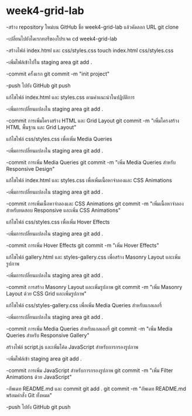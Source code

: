 # week4-grid-lab

-สร้าง repository ใหม่บน GitHub ชื่อ week4-grid-lab แล้วคัดลอก URL
git clone <your-repo-url>

-เปลี่ยนไปยังไดเรกทอรีของโปรเจค
cd week4-grid-lab

-สร้างไฟล์ index.html และ css/styles.css
touch index.html css/styles.css

-เพิ่มไฟล์เข้าไปใน staging area
git add .

-commit ครั้งแรก
git commit -m "init project"

-push ไปยัง GitHub
git push

แก้ไขไฟล์ index.html และ styles.css ตามคำแนะนำในปฏิบัติการ

-เพิ่มการเปลี่ยนแปลงใน staging area
git add .

-commit การเพิ่มโครงสร้าง HTML และ Grid Layout
git commit -m "เพิ่มโครงสร้าง HTML พื้นฐาน และ Grid Layout"

แก้ไขไฟล์ css/styles.css เพื่อเพิ่ม Media Queries

-เพิ่มการเปลี่ยนแปลงใน staging area
git add .

-commit การเพิ่ม Media Queries
git commit -m "เพิ่ม Media Queries สำหรับ Responsive Design"

แก้ไขไฟล์ index.html และ styles.css เพื่อเพิ่มเนื้อหาจำลองและ CSS Animations

-เพิ่มการเปลี่ยนแปลงใน staging area
git add .

-commit การเพิ่มเนื้อหาจำลองและ CSS Animations
git commit -m "เพิ่มเนื้อหาจำลองสำหรับทดสอบ Responsive และเพิ่ม CSS Animations"

แก้ไขไฟล์ css/styles.css เพื่อเพิ่ม Hover Effects

-เพิ่มการเปลี่ยนแปลงใน staging area
git add .

-commit การเพิ่ม Hover Effects
git commit -m "เพิ่ม Hover Effects"

แก้ไขไฟล์ gallery.html และ styles-gallery.css เพื่อสร้าง Masonry Layout และเพิ่มรูปภาพ

-เพิ่มการเปลี่ยนแปลงใน staging area
git add .

-commit การสร้าง Masonry Layout และเพิ่มรูปภาพ
git commit -m "เพิ่ม Masonry Layout ด้วย CSS Grid และเพิ่มรูปภาพ"

แก้ไขไฟล์ css/styles-gallery.css เพื่อเพิ่ม Media Queries สำหรับแกลเลอรี่

-เพิ่มการเปลี่ยนแปลงใน staging area
git add .

-commit การเพิ่ม Media Queries สำหรับแกลเลอรี่
git commit -m "เพิ่ม Media Queries สำหรับ Responsive Gallery"

สร้างไฟล์ script.js และเพิ่มโค้ด JavaScript สำหรับการกรองรูปภาพ

-เพิ่มไฟล์เข้า staging area
git add .

-commit การเพิ่ม JavaScript สำหรับการกรองรูปภาพ
git commit -m "เพิ่ม Filter Animations ด้วย JavaScript"

-อัพเดท README.md และ commit
git add .
git commit -m "อัพเดท README.md พร้อมคำสั่ง Git ทั้งหมด"

-push ไปยัง GitHub
git push